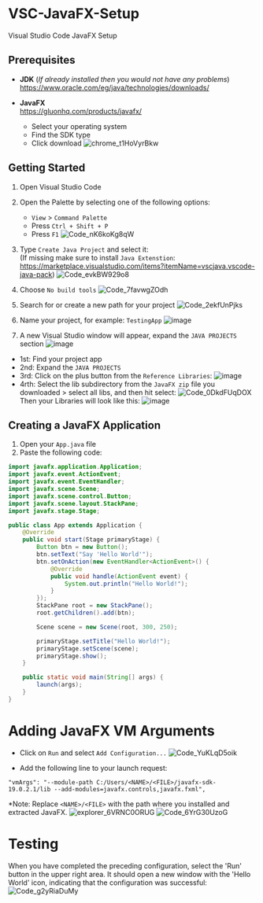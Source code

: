 # VSC-JavaFX-Setup
Visual Studio Code JavaFX Setup

## Prerequisites
- **JDK** (*If already installed then you would not have any problems*)  
  https://www.oracle.com/eg/java/technologies/downloads/

- **JavaFX**  
  https://gluonhq.com/products/javafx/  
  - Select your operating system 
  - Find the SDK type 
  - Click download
![chrome_t1HoVyrBkw](https://user-images.githubusercontent.com/39243722/226172033-4b1818e8-dfc5-4031-84dd-55442b11fa70.png)

## Getting Started
1. Open Visual Studio Code
2. Open the Palette by selecting one of the following options:  
   - `View` > `Command Palette`
   - Press `Ctrl + Shift + P`  
   - Press `F1`
![Code_nK6koKg8qW](https://user-images.githubusercontent.com/39243722/226171441-12f06003-c3fb-4c85-92c9-ed25eb69dbba.png)

3. Type `Create Java Project` and select it:<br>
(If missing make sure to install `Java Extenstion`:
https://marketplace.visualstudio.com/items?itemName=vscjava.vscode-java-pack)
![Code_evkBW929o8](https://user-images.githubusercontent.com/39243722/226171486-8099adf5-d07a-46ea-b3eb-bfd8edc32240.png)

4. Choose `No build tools`
![Code_7favwgZOdh](https://user-images.githubusercontent.com/39243722/226171607-9ef158af-d936-4a7a-a75e-dae918c51f17.png)

5. Search for or create a new path for your project
![Code_2ekfUnPjks](https://user-images.githubusercontent.com/39243722/226171684-60a30eae-5080-44c9-a5f1-0de4f23ee582.png)

6. Name your project, for example: `TestingApp`
![image](https://user-images.githubusercontent.com/39243722/226171718-5743cad9-4b0d-410b-ab6e-f96ea63caffa.png)

7. A new Visual Studio window will appear, expand the `JAVA PROJECTS` section
![image](https://user-images.githubusercontent.com/39243722/226171748-c3fceaaf-eccc-458a-bf73-6465abebdfc7.png)

- 1st: Find your project app
- 2nd: Expand the `JAVA PROJECTS`
- 3rd: Click on the plus button from the `Reference Libraries`:
![image](https://user-images.githubusercontent.com/39243722/226171869-70f089d2-63f2-4b11-91b7-a0de78bb807d.png)
- 4rth: Select the lib subdirectory from the `JavaFX zip` file you downloaded > select all libs, and then hit select:
![Code_0DkdFUqDOX](https://user-images.githubusercontent.com/39243722/226172281-be298fc5-6b84-4d53-b4a7-916bcb8e0628.png)
Then your Libraries will look like this:
![image](https://user-images.githubusercontent.com/39243722/226172307-dc77b020-b4e7-4de8-bdd4-f4e1f4b86957.png)

## Creating a JavaFX Application
1. Open your `App.java` file 
2. Paste the following code:
```java
import javafx.application.Application;
import javafx.event.ActionEvent;
import javafx.event.EventHandler;
import javafx.scene.Scene;
import javafx.scene.control.Button;
import javafx.scene.layout.StackPane;
import javafx.stage.Stage;

public class App extends Application {
    @Override
    public void start(Stage primaryStage) {
        Button btn = new Button();
        btn.setText("Say 'Hello World'");
        btn.setOnAction(new EventHandler<ActionEvent>() {
            @Override
            public void handle(ActionEvent event) {
                System.out.println("Hello World!");
            }
        });
        StackPane root = new StackPane();
        root.getChildren().add(btn);

        Scene scene = new Scene(root, 300, 250);

        primaryStage.setTitle("Hello World!");
        primaryStage.setScene(scene);
        primaryStage.show();
    }

    public static void main(String[] args) {
        launch(args);
    }
}
```

# Adding JavaFX VM Arguments
- Click on `Run` and select `Add Configuration...`
![Code_YuKLqD5oik](https://user-images.githubusercontent.com/39243722/226172430-8ac4f8d6-a292-44d7-af88-9ae15089b38e.png)

- Add the following line to your launch request:
```
"vmArgs": "--module-path C:/Users/<NAME>/<FILE>/javafx-sdk-19.0.2.1/lib --add-modules=javafx.controls,javafx.fxml",
```
*Note: Replace `<NAME>/<FILE>` with the path where you installed and extracted JavaFX.
![explorer_6VRNC0ORUG](https://user-images.githubusercontent.com/39243722/226173361-2521cbae-8a85-4e10-a947-419235e1bdca.png)
![Code_6YrG30UzoG](https://user-images.githubusercontent.com/39243722/226173113-43ba63cd-a73b-4894-bbba-a24ada610398.png)

# Testing
When you have completed the preceding configuration, select the 'Run' button in the upper right area.
It should open a new window with the 'Hello World' icon, indicating that the configuration was successful:
![Code_g2yRiaDuMy](https://user-images.githubusercontent.com/39243722/226172687-500c2dcc-e423-4eb0-a23d-21e5f862e8d4.png)

